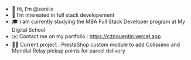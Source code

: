 - 👋 Hi, I’m @soniiix
- 👀 I’m interested in full stack developement
- 🎓 I am currently studying the MBA Full Stack Developer program at My Digital School
- ✉️ Contact me on my portfolio : https://cznquentin.vercel.app
- 👨‍💻 Current project : PrestaShop custom module to add Colissimo and Mondial Relay pickup points for parcel delivery
